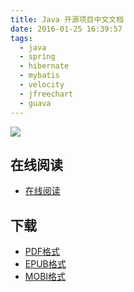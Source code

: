 ```yaml
---
title: Java 开源项目中文文档
date: 2016-01-25 16:39:57
tags:
  - java
  - spring
  - hibernate
  - mybatis
  - velocity
  - jfreechart
  - guava
---
```


![](https://ek8whxe.cloudimg.io/s/width/226/https://www.gitbook.com/cover/book/wizardforcel/java-opensource-doc.jpg)

<!--more-->

## 在线阅读 ##

+ [在线阅读](https://www.gitbook.com/book/wizardforcel/java-opensource-doc/details)

## 下载 ##

+ [PDF格式](https://www.gitbook.com/download/pdf/book/wizardforcel/java-opensource-doc)
+ [EPUB格式](https://www.gitbook.com/download/epub/book/wizardforcel/java-opensource-doc)
+ [MOBI格式](https://www.gitbook.com/download/mobi/book/wizardforcel/java-opensource-doc)